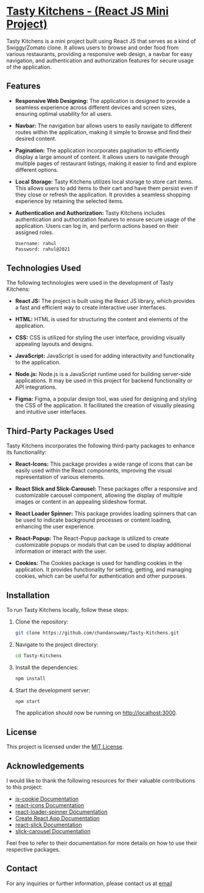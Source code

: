 # [Tasty Kitchens - (React JS Mini Project)](https://cstastykitchens.ccbp.tech/)

Tasty Kitchens is a mini project built using React JS that serves as a kind of Swiggy/Zomato clone. It allows users to browse and order food from various restaurants, providing a responsive web design, a navbar for easy navigation, and authentication and authorization features for secure usage of the application.

## Features

- **Responsive Web Designing:** The application is designed to provide a seamless experience across different devices and screen sizes, ensuring optimal usability for all users.

- **Navbar:** The navigation bar allows users to easily navigate to different routes within the application, making it simple to browse and find their desired content.

- **Pagination:** The application incorporates pagination to efficiently display a large amount of content. It allows users to navigate through multiple pages of restaurant listings, making it easier to find and explore different options.

- **Local Storage:** Tasty Kitchens utilizes local storage to store cart items. This allows users to add items to their cart and have them persist even if they close or refresh the application. It provides a seamless shopping experience by retaining the selected items.

- **Authentication and Authorization:** Tasty Kitchens includes authentication and authorization features to ensure secure usage of the application. Users can log in, and perform actions based on their assigned roles.
  ```bash
  Username: rahul
  Password: rahul@2021
  ```

## Technologies Used

The following technologies were used in the development of Tasty Kitchens:

- **React JS:** The project is built using the React JS library, which provides a fast and efficient way to create interactive user interfaces.

- **HTML:** HTML is used for structuring the content and elements of the application.

- **CSS:** CSS is utilized for styling the user interface, providing visually appealing layouts and designs.

- **JavaScript:** JavaScript is used for adding interactivity and functionality to the application.

- **Node.js:** Node.js is a JavaScript runtime used for building server-side applications. It may be used in this project for backend functionality or API integrations.

- **Figma:** Figma, a popular design tool, was used for designing and styling the CSS of the application. It facilitated the creation of visually pleasing and intuitive user interfaces.

## Third-Party Packages Used

Tasty Kitchens incorporates the following third-party packages to enhance its functionality:

- **React-Icons:** This package provides a wide range of icons that can be easily used within the React components, improving the visual representation of various elements.

- **React Slick and Slick-Carousel:** These packages offer a responsive and customizable carousel component, allowing the display of multiple images or content in an appealing slideshow format.

- **React Loader Spinner:** This package provides loading spinners that can be used to indicate background processes or content loading, enhancing the user experience.

- **React-Popup:** The React-Popup package is utilized to create customizable popups or modals that can be used to display additional information or interact with the user.

- **Cookies:** The Cookies package is used for handling cookies in the application. It provides functionality for setting, getting, and managing cookies, which can be useful for authentication and other purposes.

## Installation

To run Tasty Kitchens locally, follow these steps:

1. Clone the repository:

   ```bash
   git clone https://github.com/chandanswamy/Tasty-Kitchens.git
   ```

2. Navigate to the project directory:

   ```bash
   cd Tasty-Kitchens
   ```

3. Install the dependencies:

   ```bash
   npm install
   ```

4. Start the development server:

   ```bash
   npm start
   ```

   The application should now be running on [http://localhost:3000](http://localhost:3000).

## License

This project is licensed under the [MIT License](https://opensource.org/licenses/MIT).

## Acknowledgements

I would like to thank the following resources for their valuable contributions to this project:

- [js-cookie Documentation](https://www.npmjs.com/package/js-cookie)
- [react-icons Documentation](https://react-icons.github.io/react-icons/)
- [react-loader-spinner Documentation](https://www.npmjs.com/package/react-loader-spinner)
- [Create React App Documentation](https://create-react-app.dev/)
- [react-slick Documentation](https://react-slick.neostack.com/)
- [slick-carousel Documentation](https://kenwheeler.github.io/slick/)

Feel free to refer to their documentation for more details on how to use their respective packages.

## Contact

For any inquiries or further information, please contact us at [email](chandanswamy13214@gmail.com)

